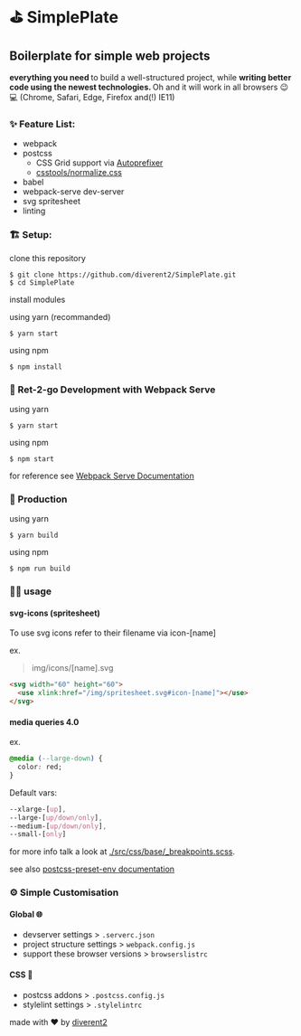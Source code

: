 # ⛳ SimplePlate

## Boilerplate for simple web projects

<strong>everything you need </strong> to build a well-structured project, while <strong>writing better code using the newest technologies. </strong>
Oh and it will work in all browsers 😉💻
(Chrome, Safari, Edge, Firefox and(!) IE11)

### ✨ Feature List:

- webpack <br>
- postcss
  - CSS Grid support via [Autoprefixer](https://github.com/postcss/autoprefixer)
  - [csstools/normalize.css](https://github.com/csstools/normalize.css)
- babel <br>
- webpack-serve dev-server <br>
- svg spritesheet <br>
- linting <br>

### 🏗️ Setup:

clone this repository

```
$ git clone https://github.com/diverent2/SimplePlate.git
$ cd SimplePlate
```

install modules

using yarn (recommanded)

```
$ yarn start
```

using npm

```
$ npm install
```

### 🏃 Ret-2-go Development with Webpack Serve

using yarn

```
$ yarn start
```

using npm

```
$ npm start
```

for reference see [Webpack Serve Documentation](https://github.com/webpack-contrib/webpack-serve)

### 🚚 Production

using yarn

```
$ yarn build
```

using npm

```
$ npm run build
```

### 👩‍💻 usage

#### svg-icons (spritesheet)

To use svg icons refer to their filename via icon-[name]

ex.

> img/icons/[name].svg

```html
<svg width="60" height="60">
  <use xlink:href="/img/spritesheet.svg#icon-[name]"></use>
</svg>
```

#### media queries 4.0

ex.

```css
@media (--large-down) {
  color: red;
}
```

Default vars:

```css
--xlarge-[up],
--large-[up/down/only],
--medium-[up/down/only],
--small-[only]
```

for more info talk a look at
[./src/css/base/\_breakpoints.scss](https://github.com/diverent2/SimplePlate/blob/master/src/css/base/_breakpoints.scss).

see also [postcss-preset-env documentation](https://preset-env.cssdb.org/features#media-query-ranges)

### ⚙️ Simple Customisation

#### Global 🌐

- devserver settings > `.serverc.json`
- project structure settings > `webpack.config.js`
- support these browser versions > `browserslistrc`

#### CSS 🎨

- postcss addons > `.postcss.config.js`
- stylelint settings > `.stylelintrc`

made with ♥️ by [diverent2](https://twitter.com/diverent2)
